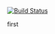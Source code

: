 [![Build Status](https://ci.picsart.tools/buildStatus/icon?job=shell)](https://ci.picsart.tools/job/shell/)

first
